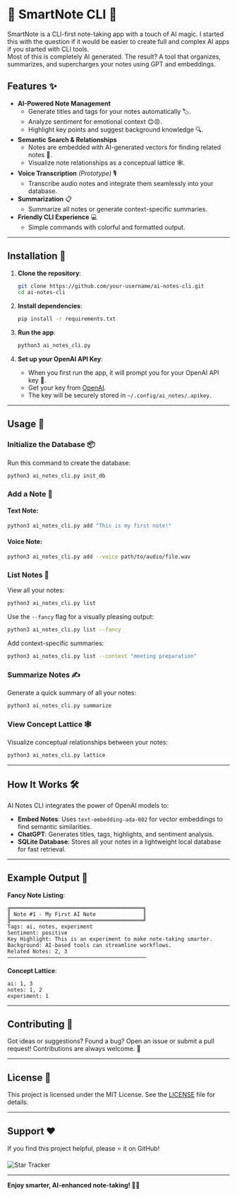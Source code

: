 # 📝 SmartNote CLI 📝 

SmartNote is a CLI-first note-taking app with a touch of AI magic. 
I started this with the question if it would be easier to create full and complex AI apps if you started with CLI tools.  
Most of this is completely AI generated.
The result? A tool that organizes, summarizes, and supercharges your notes using GPT and embeddings.

## Features ✨

- **AI-Powered Note Management**
  - Generate titles and tags for your notes automatically 🏷️.
  - Analyze sentiment for emotional context 😊😡.
  - Highlight key points and suggest background knowledge 🔍.
- **Semantic Search & Relationships**
  - Notes are embedded with AI-generated vectors for finding related notes 🔗.
  - Visualize note relationships as a conceptual lattice 🕸️.
- **Voice Transcription** *(Prototype)* 🎙️
  - Transcribe audio notes and integrate them seamlessly into your database.
- **Summarization** 📋
  - Summarize all notes or generate context-specific summaries.
- **Friendly CLI Experience** 💻
  - Simple commands with colorful and formatted output.

---

## Installation 🚀

1. **Clone the repository**:
   ```bash
   git clone https://github.com/your-username/ai-notes-cli.git
   cd ai-notes-cli
   ```

2. **Install dependencies**:
   ```bash
   pip install -r requirements.txt
   ```

3. **Run the app**:
   ```bash
   python3 ai_notes_cli.py
   ```

4. **Set up your OpenAI API Key**:
   - When you first run the app, it will prompt you for your OpenAI API key 🔑.
   - Get your key from [OpenAI](https://platform.openai.com/signup).
   - The key will be securely stored in `~/.config/ai_notes/.apikey`.

---

## Usage 📖

### Initialize the Database 📦
Run this command to create the database:
```bash
python3 ai_notes_cli.py init_db
```

### Add a Note 📝
#### Text Note:
```bash
python3 ai_notes_cli.py add "This is my first note!"
```
#### Voice Note:
```bash
python3 ai_notes_cli.py add --voice path/to/audio/file.wav
```

### List Notes 📜
View all your notes:
```bash
python3 ai_notes_cli.py list
```
Use the `--fancy` flag for a visually pleasing output:
```bash
python3 ai_notes_cli.py list --fancy
```
Add context-specific summaries:
```bash
python3 ai_notes_cli.py list --context "meeting preparation"
```

### Summarize Notes ✍️
Generate a quick summary of all your notes:
```bash
python3 ai_notes_cli.py summarize
```

### View Concept Lattice 🕸️
Visualize conceptual relationships between your notes:
```bash
python3 ai_notes_cli.py lattice
```

---

## How It Works 🛠️

AI Notes CLI integrates the power of OpenAI models to:
- **Embed Notes**: Uses `text-embedding-ada-002` for vector embeddings to find semantic similarities.
- **ChatGPT**: Generates titles, tags, highlights, and sentiment analysis.
- **SQLite Database**: Stores all your notes in a lightweight local database for fast retrieval.

---

## Example Output 🎨

**Fancy Note Listing**:
```plaintext
╔══════════════════════════════════════════╗
║ Note #1 - My First AI Note               ║
╠══════════════════════════════════════════╝
Tags: ai, notes, experiment
Sentiment: positive
Key Highlight: This is an experiment to make note-taking smarter.
Background: AI-based tools can streamline workflows.
Related Notes: 2, 3
────────────────────────────────────────────
```

**Concept Lattice**:
```plaintext
ai: 1, 3
notes: 1, 2
experiment: 1
```

---

## Contributing 🤝

Got ideas or suggestions? Found a bug? Open an issue or submit a pull request! Contributions are always welcome. 🌟

---

## License 📄

This project is licensed under the MIT License. See the [LICENSE](LICENSE) file for details.

---

## Support ❤️

If you find this project helpful, please ⭐ it on GitHub!

![Star Tracker](https://img.shields.io/github/stars/mmirman/SmartNote?style=social)

---

**Enjoy smarter, AI-enhanced note-taking! 🧠✨**
